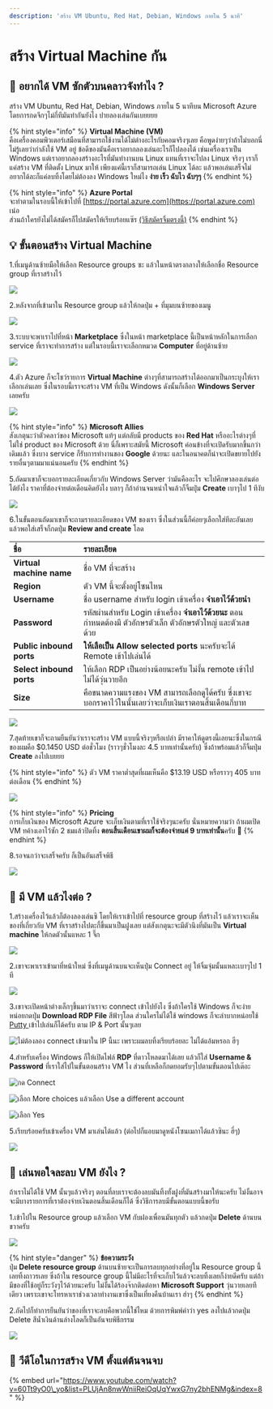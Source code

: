```yaml
---
description: 'สร้าง VM Ubuntu, Red Hat, Debian, Windows ภายใน 5 นาที'
---
```


# สร้าง Virtual Machine กัน

## 🤔 อยากได้ VM ซักตัวบนคลาวจังทำไง ?

สร้าง VM Ubuntu, Red Hat, Debian, Windows ภายใน 5 นาทีบน Microsoft Azure โดยการกดจึกๆไม่กี่ทีมันทำกันยังไง ปายลองเล่นกันเบยยยย

{% hint style="info" %}
**Virtual Machine \(VM\)**  
คือเครื่องคอมพิวเตอร์เสมือนที่สามารถใช้งานได้ไม่ต่างอะไรกับคอมจริงๆเลย คือพูดง่ายๆว่าถ้าไม่บอกนี่ไม่รู้เลยว่ากำลังใช้ VM อยู่ ข้อดีของมันคือเราอยากลองเล่นอะไรก็ไปลองได้ เช่นเครื่องเราเป็น Windows แต่เราอยากลองสร้างอะไรที่มันทำงานบน Linux แทนที่เราจะไปลง Linux จริงๆ เราก็แค่สร้าง VM ที่ติดตั้ง Linux มาให้ เพียงแค่นี้เราก็สามารถเล่น Linux ได้ละ แล้วพอเล่นเสร็จไม่อยากได้ละก็แค่ลบทิ้งโดยไม่ต้องลง Windows ใหม่ไง **ง่าย เร็ว ฉับไว ฉับๆๆ**
{% endhint %}

{% hint style="info" %}
**Azure Portal**  
จะทำตามในรอบนี้ให้เข้าไปที่ [https://portal.azure.com](https://portal.azure.com) เน่อ  
ส่วนถ้าใครยังไม่ได้สมัครก็ไปสมัครให้เรียบร้อยแซ๊ร [\(วิธีสมัครจิ้มตรงนี้\)](https://saladpuk.gitbook.io/learn/cloud/azure101/register)
{% endhint %}

## 💡 ขั้นตอนสร้าง Virtual Machine

1.ที่เมนูด้านซ้ายมือให้เลือก Resource groups ซะ แล้วในหน้าตรงกลางให้เลือกชื่อ Resource group ที่เราสร้างไว้

![](../../.gitbook/assets/image%20%28231%29.png)

2.หลังจากที่เข้ามาใน Resource group แล้วให้กดปุ่ม + ที่มุมบนซ้ายของเมนู

![](../../.gitbook/assets/image%20%2856%29.png)

3.ระบบจะพาเราไปที่หน้า **Marketplace** ซึ่งในหน้า marketplace นี้เป็นหน้าหลักในการเลือก service ที่เราจะทำการสร้าง แต่ในรอบนี้เราจะเลือกหมวด **Computer** ที่อยู่ด้านซ้าย

![](../../.gitbook/assets/image%20%28240%29.png)

4.ตัว Azure ก็จะโชว์รายการ **Virtual Machine** ต่างๆที่สามารถสร้างได้ออกมาเป็นกระบุงให้เราเลือกเล่นเลย ซึ่งในรอบนี้เราจะสร้าง VM ที่เป็น Windows ดังนั้นก็เลือก **Windows Server** เลยครับ

![](../../.gitbook/assets/image%20%28217%29.png)

{% hint style="info" %}
**Microsoft Allies**  
สังเกตุนะว่าตัวคลาว์ของ Microsoft แท้ๆ แต่กลับมี products ของ **Red Hat** หรืออะไรต่างๆที่ไม่ใช่ product ของ Microsoft ด้วย นี่ก็เพราะสมัยนี้ Microsoft ค่อนข้างที่จะเปิดรับมากขึ้นกว่าเดิมแล้ว ซึ่งบาง service ก็รับการทำงานของ **Google** ด้วยนะ และในอนาคตก็น่าจะเปิดขยายไปยังรายอื่นๆตามมาแน่นอนครับ
{% endhint %}

5.ถัดมาเขาก็จะบอกรายละเอียดเกี่ยวกับ Windows Server ว่ามันคืออะไร จะไปศึกษาลองเล่นต่อได้ยังไง ราคาที่ต้องจ่ายต่อเดือนคิดยังไง บลาๆ ก็ถ้าอ่านจนหนำใจแล้วก็จิ้มปุ่ม **Create** เบาๆไป 1 ทีงับ

![](../../.gitbook/assets/image%20%28202%29.png)

6.ในขั้นตอนถัดมาเขาก็จะถามรายละเอียดของ VM ของเรา ซึ่งในส่วนนี้ก็ค่อยๆเลือกใส่ทีละอันเลย แล้วพอใส่เสร็จก็กดปุ่ม **Review and create** โลด

| ชื่อ | รายละเอียด |
| :--- | :--- |
| **Virtual machine name** | ชื่อ VM ที่จะสร้าง |
| **Region** | ตัว VM นี้จะตั้งอยู่โซนไหน |
| **Username** | ชื่อ username สำหรับ login เข้าเครื่อง **จำเอาไว้ด้วยนำ** |
| **Password** | รหัสผ่านสำหรับ Login เข้าเครื่อง **จำเอาไว้ด้วยนะ**  ตอนกำหนดต้องมี ตัวอักษรตัวเล็ก ตัวอักษรตัวใหญ่ และตัวเลขด้วย |
| **Public inbound ports** | **ให้เลือเป็น Allow selected ports** นะครับจะได้ Remote เข้าไปเล่นได้ |
| **Select inbound ports** | ให้เลือก RDP เป็นอย่างน้อยนะครับ ไม่งั้น remote เข้าไปไม่ได้วุ่นวายอีก |
| **Size** | คือขนาดความแรงของ VM สามารถเลือกดูได้ครับ ซึ่งเขาจะบอกราคาไว้ในนั้นเลยว่าจะเก็บเงินเราตอนสิ้นเดือนกี่บาท |

![](../../.gitbook/assets/image%20%28203%29.png)

7.สุดท้ายเขาก็จะถามยืนยันว่าเราจะสร้าง VM แบบนี้จริงๆหรือเปล่า มีราคาให้ดูตรงนี้เลยนะซึ่งในกรณีของผมคือ $0.1450 USD ต่อชั่วโมง \(ราวๆชั่วโมงละ 4.5 บาทเท่านั้นครับ\) ซึ่งถ้าพร้อมแล้วก็จิ้มปุ่ม **Create** ลงไปเบยยย

{% hint style="info" %}
ตัว VM ราคาต่ำสุดที่ผมเห็นคือ $13.19 USD หรือราวๆ 405 บาทต่อเดือน
{% endhint %}

![](../../.gitbook/assets/image%20%2858%29.png)

{% hint style="info" %}
**Pricing**  
การเก็บเงินของ Microsoft Azure จะเก็บเงินตามที่เราใช้จริงๆนะครับ นั่นหมายความว่า ถ้าผมเปิด VM ทค้างเอาไว้ซัก 2 ชมแล้วปิดทิ้ง **ตอนสิ้นเดือนเขาผมก็จะต้องจ่ายแค่ 9 บาทเท่านั้น**ครับ 🤑
{% endhint %}

8.รอจนกว่าจะเสร็จครับ ก็เป็นอันเสร็จพิธี

![](../../.gitbook/assets/image%20%28103%29.png)

## 🤔 มี VM แล้วไงต่อ ?

1.สร้างเครื่องไว้แล้วก็ต้องลองเล่นซิ โดยให้เราเข้าไปที่ resource group ที่สร้างไว้ แล้วเราจะเห็นของที่เกี่ยวกับ VM ที่เราสร้างไปตะกี้ขึ้นมาเป็นฝูงเลย แต่สังเกตุนะจะมีตัวนึงที่มันเป็น **Virtual machine** ให้กดตัวนั้นแหละ 1 จึ๊ก

![](../../.gitbook/assets/image%20%28159%29.png)

2.เขาจะพาเราเข้ามาที่หน้าใหม่ ซึ่งที่เมนูด้านบนจะเห็นปุ่ม Connect อยู่ ให้จิ้มจุ่มนั้นแหละเบาๆไป 1 ที

![](../../.gitbook/assets/image%20%28154%29.png)

3.เขาจะเปิดหน้าต่างเล็กๆขึ้นมาว่าเราจะ connect เข้าไปยังไง ซึ่งถ้าใครใช้ Windows ก็จะง่ายหน่อยกดปุ่ม **Download RDP File** สีฟ้าๆโลด ส่วนใครไม่ได้ใช้ windows ก็จะลำบากหน่อยใช้ [Putty ](https://www.putty.org/)เข้าไปเล่นก็ได้ครับ ตาม IP & Port นั้นๆเลย

![&#xE44;&#xE21;&#xE48;&#xE15;&#xE49;&#xE2D;&#xE07;&#xE25;&#xE2D;&#xE07; connect &#xE40;&#xE02;&#xE49;&#xE32;&#xE21;&#xE32;&#xE43;&#xE19; IP &#xE19;&#xE35;&#xE49;&#xE19;&#xE30; &#xE40;&#xE1E;&#xE23;&#xE32;&#xE30;&#xE1C;&#xE21;&#xE25;&#xE1A;&#xE17;&#xE34;&#xE49;&#xE07;&#xE40;&#xE23;&#xE35;&#xE22;&#xE1A;&#xE23;&#xE49;&#xE2D;&#xE22;&#xE25;&#xE30; &#xE44;&#xE21;&#xE48;&#xE44;&#xE14;&#xE49;&#xE41;&#xE2D;&#xE49;&#xE21;&#xE2B;&#xE23;&#xE2D;&#xE01; &#xE2E;&#xE35;&#xE48;&#xE46;](../../.gitbook/assets/image%20%2870%29.png)

4.สำหรับเครื่อง Windows ก็ให้เปิดไฟล์ **RDP** ที่ดาวโหลดมาได้เลย แล้วก็ใส่ **Username & Password** ที่เราใส่ไปในขั้นตอนสร้าง VM ไง ส่วนที่เหลือก็กดยอมรับๆไปตามขั้นตอนไปเต๊อะ

![&#xE01;&#xE14; Connect](../../.gitbook/assets/image%20%28192%29.png)

![&#xE40;&#xE25;&#xE37;&#xE2D;&#xE01; More choices &#xE41;&#xE25;&#xE49;&#xE27;&#xE40;&#xE25;&#xE37;&#xE2D;&#xE01; Use a different account](../../.gitbook/assets/image%20%28188%29.png)

![&#xE40;&#xE25;&#xE37;&#xE2D;&#xE01; Yes](../../.gitbook/assets/image%20%2841%29.png)

5.เรียบร้อยครับเข้าเครื่อง VM มาเล่นได้แล้ว \(ต่อไปก็แอบมาดูหนังโซนเมกาได้แล้วซินะ ฮี่ๆ\)

![](../../.gitbook/assets/image%20%28198%29.png)

## 🤔 เล่นพอใจละลบ VM ยังไง ?

ถ้าเราไม่ได้ใช้ VM นั้นๆแล้วจริงๆ ตอนที่ลบเราจะต้องลบมันทิ้งทั้งฝูงที่มันสร้างมาให้นะครับ ไม่งั้นอาจจะมีบางรายการที่เราต้องจ่ายเงินตอนสิ้นเดือนก็ได้ ซึ่งวิธีการลบมีขั้นตอนแบบนี้ขอรับ

1.เข้าไปใน Resource group แล้วเลือก VM กับฝองเพื่อนมันทุกตัว แล้วกดปุ่ม **Delete** ด้านบนขวาครับ

![](../../.gitbook/assets/image%20%28239%29.png)

{% hint style="danger" %}
**ข้อความระวัง**  
ปุ่ม **Delete resource group** ด้านบนซ้ายจะเป็นการลบทุกอย่างที่อยู่ใน Resource group นี้เลยทิ้งถาวรเลย ซึ่งถ้าใน resource group นี้ไม่มีอะไรที่จะเก็บไว้แล้วจะลบทิ้งเลยก็ง่ายดีครับ แต่ถ้ามีของที่ใช้อยู่ก็ระวังๆไว้ด้วยนะครับ ไม่งั้นได้ร้องจ๊ากติดต่อหา **Microsoft Support** วุ่นวายเลยทีเดียว เพราะเขาจะโทรหาเราช่วงเวลาทำงานเขาซึ่งเป็นเที่ยงคืนบ้านเรา ฮ่าๆ
{% endhint %}

2.ถัดไปก็ทำการยืนยันว่าของที่เราจะลบคือพวกนี้ใช่ไหม ด้วยการพิมพ์คำว่า yes ลงไปแล้วกดปุ่ม Delete สีน้ำเงินด้านล่างโลดก็เป็นอันจบพิธีกรรม

![](../../.gitbook/assets/image%20%2846%29.png)

## 🎥 วีดีโอในการสร้าง VM ตั้งแต่ต้นจนจบ

{% embed url="https://www.youtube.com/watch?v=60Tt9yO0\_yo&list=PLUjAn8nwWniiReiOqUqYwxG7ny2bhENMg&index=8" %}

